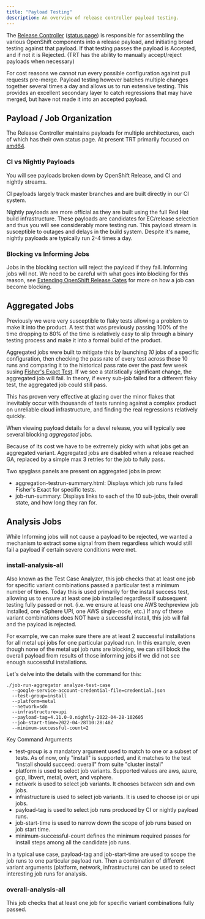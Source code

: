 ```yaml
---
title: "Payload Testing"
description: An overview of release controller payload testing.
---
```


The [Release Controller](https://github.com/openshift/release-controller) ([status page](https://amd64.ocp.releases.ci.openshift.org/)) is responsible for assembling the various OpenShift components into a release payload, and initiating broad testing against that payload. If that testing passes the payload is Accepted, and if not it is Rejected. (TRT has the ability to manually accept/reject payloads when necessary)

For cost reasons we cannot run every possible configuration against pull requests pre-merge. Payload testing however batches multiple changes together several times a day and allows us to run extensive testing. This provides an excellent secondary layer to catch regressions that may have merged, but have not made it into an accepted payload.


## Payload / Job Organization

The Release Controller maintains payloads for multiple architectures, each of which has their own status page. At present TRT primarily focused on [amd64](https://amd64.ocp.releases.ci.openshift.org/).

### CI vs Nightly Payloads

You will see payloads broken down by OpenShift Release, and CI and nightly streams.

CI payloads largely track master branches and are built directly in our CI system.

Nightly payloads are more official as they are built using the full Red Hat build infrastructure. These payloads are candidates for EC/release selection and thus you will see considerably more testing run. This payload stream is susceptible to outages and delays in the build system. Despite it's name, nightly payloads are typically run 2-4 times a day.

### Blocking vs Informing Jobs

Jobs in the blocking section will reject the payload if they fail. Informing jobs will not. We need to be careful with what goes into blocking for this reason, see [Extending OpenShift Release Gates](https://docs.ci.openshift.org/docs/architecture/release-gating/) for more on how a job can become blocking.


## Aggregated Jobs


Previously we were very susceptible to flaky tests allowing a problem to make it into the product. A test that was previously passing 100% of the time dropping to 80% of the time is relatively easy to slip through a binary testing process and make it into a formal build of the product.

Aggregated jobs were built to mitigate this by launching *10* jobs of a specific configuration, then checking the pass rate of every test across those 10 runs and comparing it to the historical pass rate over the past few week susing [Fisher's Exact Test](https://en.wikipedia.org/wiki/Fisher%27s_exact_test). If we see a statistically significant change, the aggregated job will fail. In theory, if every sub-job failed for a different flaky test, the aggregated job could still pass.

This has proven very effective at glazing over the minor flakes that inevitably occur with thousands of tests running against a complex product on unreliable cloud infrastructure, and finding the real regressions relatively quickly.

When viewing payload details for a devel release, you will typically see several blocking *aggregated* jobs.

Because of its cost we have to be extremely picky with what jobs get an aggregated variant. Aggregated jobs are disabled when a release reached GA, replaced by a simple max 3 retries for the job to fully pass.

Two spyglass panels are present on aggregated jobs in prow:
  * aggregation-testrun-summary.html: Displays which job runs failed Fisher's Exact for specific tests.
  * job-run-summary: Displays links to each of the 10 sub-jobs, their overall state, and how long they ran for.

## Analysis Jobs

While Informing jobs will not cause a payload to be rejected, we wanted a mechanism to extract some signal from them regardless which would still fail a payload if certain severe conditions were met.

### install-analysis-all

Also known as the Test Case Analyzer, this job checks that at least one job for specific variant combinations passed a particular test a minimum number of times. Today this is used primarily for the install success test, allowing us to ensure at least one job installed regardless if subsequent testing fully passed or not. (i.e. we ensure at least one AWS techpreview job installed, one vSphere UPI, one AWS single-node, etc.) If any of these variant combinations does NOT have a successful install, this job will fail and the payload is rejected.

For example, we can make sure there are at least 2 successful installations for all metal upi jobs for one particular payload run.
In this example, even though none of the metal upi job runs are blocking, we can still block the overall payload from results of those informing jobs if we did not see enough successful installations.

Let's delve into the details with the command for this:

```
./job-run-aggregator analyze-test-case
  --google-service-account-credential-file=credential.json
  --test-group=install
  --platform=metal
  --network=sdn
  --infrastructure=upi
  --payload-tag=4.11.0-0.nightly-2022-04-28-102605
  --job-start-time=2022-04-28T10:28:48Z
  --minimum-successful-count=2
```
Key Command Arguments
- test-group is a mandatory argument used to match to one or a subset of tests. As of now, only "install" is supported, and it matches to the test "install should succeed: overall" from suite "cluster install"
- platform is used to select job variants. Supported values are aws, azure, gcp, libvert, metal, overt, and vsphere.
- network is used to select job variants. It chooses between sdn and ovn jobs.
- infrastructure is used to select job variants. It is used to choose ipi or upi jobs.
- payload-tag is used to select job runs produced by CI or nightly payload runs.
- job-start-time is used to narrow down the scope of job runs based on job start time.
- minimum-successful-count defines the minimum required passes for install steps among all the candidate job runs.

In a typical use case, payload-tag and job-start-time are used to scope the job runs to one particular payload run.
Then a combination of different variant arguments (platform, network, infrastructure) can be used to select interesting job runs for analysis.


### overall-analysis-all

This job checks that at least one job for specific variant combinations fully passed.



